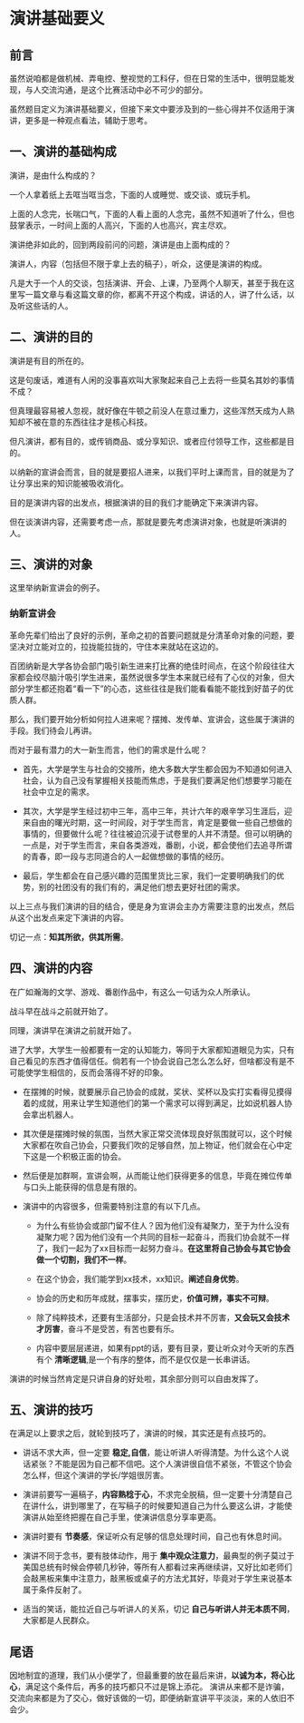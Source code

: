 # 演讲基础要义

## 前言

虽然说咱都是做机械、弄电控、整视觉的工科仔，但在日常的生活中，很明显能发现，与人交流沟通，是这个比赛活动中必不可少的部分。

虽然题目定义为演讲基础要义，但接下来文中要涉及到的一些心得并不仅适用于演讲，更多是一种观点看法，辅助于思考。

## 一、演讲的基础构成

演讲，是由什么构成的？

一个人拿着纸上去哐当哐当念，下面的人或睡觉、或交谈、或玩手机。

上面的人念完，长喘口气，下面的人看上面的人念完，虽然不知道听了什么，但也鼓掌表示，一时间上面的人高兴，下面的人也高兴，宾主尽欢。

演讲绝非如此的，回到两段前问的问题，演讲是由上面构成的？

演讲人，内容（包括但不限于拿上去的稿子），听众，这便是演讲的构成。

凡是大于一个人的交谈，包括演讲、开会、上课，乃至两个人聊天，甚至于我在这里写一篇文章与看这篇文章的你，都离不开这个构成，讲话的人，讲了什么话，以及听这些话的人。

## 二、演讲的目的

演讲是有目的所在的。

这是句废话，难道有人闲的没事喜欢叫大家聚起来自己上去将一些莫名其妙的事情不成？

但真理最容易被人忽视，就好像在牛顿之前没人在意过重力，这些浑然天成为人熟知却不被在意的东西往往才是核心科技。

但凡演讲，都有目的，或传销商品、或分享知识、或者应付领导工作，这些都是目的。

以纳新的宣讲会而言，目的就是要招人进来，以我们平时上课而言，目的就是为了让分享出来的知识能被吸收消化。

目的是演讲内容的出发点，根据演讲的目的我们才能确定下来演讲内容。

但在谈演讲内容，还需要考虑一点，那就是要先考虑演讲对象，也就是听演讲的人。

## 三、演讲的对象

这里举纳新宣讲会的例子。

### 纳新宣讲会

革命先辈们给出了良好的示例，革命之初的首要问题就是分清革命对象的问题，要坚决对立能对立的，拉拢能拉拢的，守住本来就站在这边的。

百团纳新是大学各协会部门吸引新生进来打比赛的绝佳时间点，在这个阶段往往大家都会绞尽脑汁吸引学生进来，虽然说很多学生本来就已经有了心仪的对象，但大部分学生都还抱着“看一下”的心态，这些往往是我们能看看能不能找到好苗子的优质人群。

那么，我们要开始分析如何拉人进来呢？摆摊、发传单、宣讲会，这些属于演讲的手段。我们待会儿再讲。

而对于最有潜力的大一新生而言，他们的需求是什么呢？

* 首先，大学是学生与社会的交接所，绝大多数大学生都会因为不知道如何进入社会，认为自己没有掌握相关技能而焦虑，于是我们要满足他们想要学习能在社会中立足的需求。

* 其次，大学是学生经过初中三年，高中三年，共计六年的艰辛学习生涯后，迎来自由的曙光时期，这一时间段，对于学生而言，肯定是要做一些自己想做的事情的，但要做什么呢？往往被迫沉浸于试卷里的人并不清楚。但可以明确的一点是，对于学生而言，来自各类游戏，番剧，小说，都会使他们去追寻所谓的青春，即一段与志同道合的人一起做想做的事情的经历。

* 最后，学生都会在自己感兴趣的范围里货比三家，我们一定要明确我们的优势，别的社团没有的我们有的，满足他们想去更好社团的需求。

以上三点与我们演讲的目的结合，便是身为宣讲会主办方需要注意的出发点，然后从这个出发点来定下演讲的内容。

切记一点：__知其所欲，供其所需__。

## 四、演讲的内容

在广如瀚海的文学、游戏、番剧作品中，有这么一句话为众人所承认。

战斗早在战斗之前就开始了。

同理，演讲早在演讲之前就开始了。

进了大学，大学生一般都要有一定的认知能力，等同于大家都知道眼见为实，只有自己看见的东西才值得信任。倘若有一个协会说自己怎么怎么好，但啥都没有是不可能使学生相信的，反而会落得不好的印象。

* 在摆摊的时候，就要展示自己协会的成就，奖状、奖杯以及实打实看得见摸得着的成就，用来让学生知道他们的第一个需求可以得到满足，比如说机器人协会拿出机器人。

* 其次便是摆摊时候的氛围，当然大家正常交流体现良好氛围就可以，这个时候大家都在吹自己协会，只要我们吹的足够自然，加上物证，他们就会在心中定下这是一个积极正面的协会。

* 然后便是加群啊，宣讲会啊，从而能让他们获得更多的信息，毕竟在摊位传单与口头上能获得的信息是有限的。

* 演讲中的内容很多，但需要特别注意的有以下几点。

  * 为什么有些协会或部门留不住人？因为他们没有凝聚力，至于为什么没有凝聚力呢？因为他们没有一个共同的目标一起奋斗，而我们协会就不一样了，我们一起为了xx目标而一起努力奋斗。__在这里将自己协会与其它协会做一个切割，我们不一样__。

  * 在这个协会，我们能学到xx技术，xx知识。__阐述自身优势__。

  * 协会的历史和历年成就，摆事实，摆历史，__价值可辨，事实不可辩__。

  * 除了纯粹技术，还要有生活部分，只是会技术并不厉害，__又会玩又会技术才厉害__，奋斗不是受苦，有苦也要有乐。

  * 内容中要层层递进，如果有ppt的话，要有目录，要让听众对今天听的东西有个 __清晰逻辑__,是一个有序的整体，而不是仅仅是一长串讲话。

演讲的时候当然肯定是只讲自身的好处啦，其余部分则可以自由发挥了。

## 五、演讲的技巧

在满足以上要求之后，就轮到技巧了，演讲的时候，其实还是有点技巧的。

* 讲话不求大声，但一定要 __稳定,自信__，能让听讲人听得清楚。为什么这个人说话紧张？不能是因为自己都不信吧。这个人演讲很自信不紧张，不管这个协会怎么样，但这个演讲的学长/学姐很厉害。

* 演讲前要写一遍稿子，__内容熟稔于心__，不求完全脱稿，但一定要十分清楚自己在讲什么，讲到哪里了，在写稿子的时候要知道自己为什么要这么讲，才能使演讲从始至终把握在自己手里，使演讲信息分享率更高。

* 演讲时要有 __节奏感__，保证听众有足够的信息处理时间，自己也有休息时间。

* 演讲不同于念书，要有肢体动作，用于 __集中观众注意力__，最典型的例子莫过于美国总统有时候会停顿几秒钟，等所有人都看过来再继续讲，又好比如老师们会敲黑板来集中注意力，敲黑板或桌子的方法尤其好，毕竟对于学生来说基本属于条件反射了。

* 适当的笑话，能拉近自己与听讲人的关系，切记 __自己与听讲人并无本质不同__，大家都是人民群众。

## 尾语

因地制宜的道理，我们从小便学了，但最重要的放在最后来讲，__以诚为本，将心比心__，满足这个条件后，再多的技巧都只不过是锦上添花。
演讲从来都不是诈骗，交流向来都是为了交心，做好该做的一切，即便纳新宣讲平平淡淡，来的人依旧不会少。

